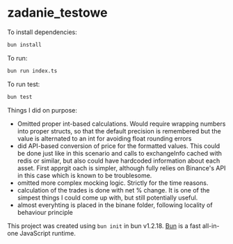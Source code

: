 # zadanie_testowe

To install dependencies:

```bash
bun install
```

To run:

```bash
bun run index.ts
```

To run test:
```bash
bun test
```

Things I did on purpose:
- Omitted proper int-based calculations. Would require wrapping numbers into proper structs, so that the default precision is remembered but the value is alternated to an int for avoiding float rounding errors
- did API-based conversion of price for the formatted values. This could be done just like in this scenario and calls to exchangeInfo cached with redis or similar, but also could have hardcoded information about each asset. First apprgit oach is simpler, although fully relies on Binance's API in this case which is known to be troublesome.
- omitted more complex mocking logic. Strictly for the time reasons.
- calculation of the trades is done with net % change. It is one of the simpest things I could come up with, but still potentially useful.
- almost everyhting is placed in the binane folder, following locality of behaviour principle




This project was created using `bun init` in bun v1.2.18. [Bun](https://bun.sh) is a fast all-in-one JavaScript runtime.
